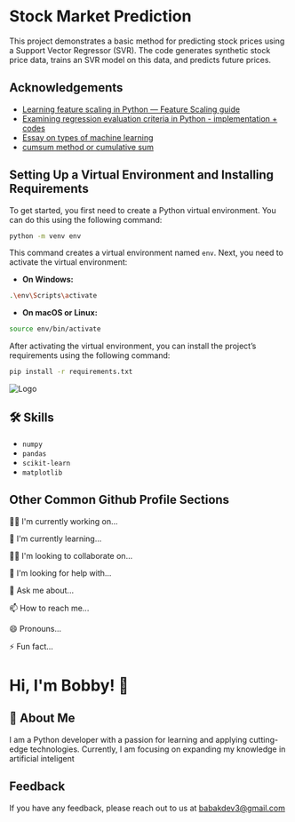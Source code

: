 
# Stock Market Prediction

This project demonstrates a basic method for predicting stock prices using a Support Vector Regressor (SVR). The code generates synthetic stock price data, trains an SVR model on this data, and predicts future prices.


## Acknowledgements

 - [Learning feature scaling in Python — Feature Scaling guide](https://blog.faradars.org/%D9%85%D9%82%DB%8C%D8%A7%D8%B3-%D8%A8%D9%86%D8%AF%DB%8C-%D9%88%DB%8C%DA%98%DA%AF%DB%8C-%D8%AF%D8%B1-%D9%BE%D8%A7%DB%8C%D8%AA%D9%88%D9%86/)
 - [Examining regression evaluation criteria in Python - implementation + codes](https://blog.faradars.org/%D8%A7%D8%B1%D8%B2%DB%8C%D8%A7%D8%A8%DB%8C-%D8%B1%DA%AF%D8%B1%D8%B3%DB%8C%D9%88%D9%86-%D8%AF%D8%B1-%D9%BE%D8%A7%DB%8C%D8%AA%D9%88%D9%86/)
 - [Essay on types of machine learning](https://hamruyesh.com/types-of-machine-learning-systems/)
 - [cumsum method or cumulative sum](https://virgool.io/sepehrmehdiqolipour/%D9%85%D8%AA%D8%AF-cumsum-%DB%8C%D8%A7-%D9%85%D8%AC%D9%85%D9%88%D8%B9-%D8%AA%D8%AC%D9%85%D8%B9%DB%8C-wc6ibmyl1t7v)
## Setting Up a Virtual Environment and Installing Requirements

To get started, you first need to create a Python virtual environment. You can do this using the following command:

```bash
python -m venv env
```

This command creates a virtual environment named `env`. Next, you need to activate the virtual environment:

- **On Windows:**

```bash
.\env\Scripts\activate
```

- **On macOS or Linux:**

```bash
source env/bin/activate
```

After activating the virtual environment, you can install the project’s requirements using the following command:

```bash
pip install -r requirements.txt
```

![Logo]([https://www.dropbox.com/scl/fi/rgku93xk3lqyezqbn6ftd/bobby-log.png?rlkey=l9atciextssgnsxgw5x5eev9j&st=wk5c1u8x&dl=0])

## 🛠 Skills
- `numpy`
- `pandas`
- `scikit-learn`
- `matplotlib`


## Other Common Github Profile Sections
👩‍💻 I'm currently working on...

🧠 I'm currently learning...

👯‍♀️ I'm looking to collaborate on...

🤔 I'm looking for help with...

💬 Ask me about...

📫 How to reach me...

😄 Pronouns...

⚡️ Fun fact...


# Hi, I'm Bobby! 👋


## 🚀 About Me
I am a Python developer with a passion for learning and applying cutting-edge technologies. Currently, I am focusing on expanding my knowledge in artificial inteligent

## Feedback

If you have any feedback, please reach out to us at babakdev3@gmail.com


